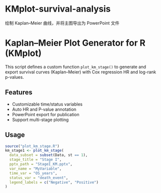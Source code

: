 # KMplot-survival-analysis
绘制 Kaplan–Meier 曲线，并将主图导出为 PowerPoint 文件
# Kaplan–Meier Plot Generator for R (KMplot)

This script defines a custom function `plot_km_stage()` to generate and export survival curves (Kaplan–Meier) with Cox regression HR and log-rank p-values.

## Features
- Customizable time/status variables
- Auto HR and P-value annotation
- PowerPoint export for publication
- Support multi-stage plotting

## Usage

```r
source("plot_km_stage.R")
km_stage1 <- plot_km_stage(
  data_subset = subset(Data, st == 1),
  stage_title = "Stage I",
  pptx_path = "StageI_KM.pptx",
  var_name = "MyVariable",
  time_var = "OS_years",
  status_var = "death_event",
  legend_labels = c("Negative", "Positive")
)
